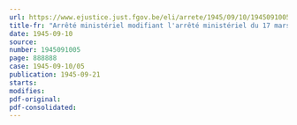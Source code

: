 ```yaml
---
url: https://www.ejustice.just.fgov.be/eli/arrete/1945/09/10/1945091005/justel
title-fr: "Arrêté ministériel modifiant l'arrêté ministériel du 17 mars 1945 portant création du Conseil professionnel de l'Industrie transformatrice du Bois"
date: 1945-09-10
source:
number: 1945091005
page: 888888
case: 1945-09-10/05
publication: 1945-09-21
starts:
modifies:
pdf-original:
pdf-consolidated:
---
```


